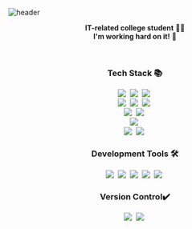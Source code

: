 ![header](https://capsule-render.vercel.app/api?type=waving&color=000000&height=160&section=header&text=Hi!%20I'm%20SeungYun!😊&fontAlign=50&fontAlignY=45&fontSize=60&fontColor=ffffff)

<p align="center">
  <b>IT-related college student</b> 👩‍💻 <br>
  <b>I'm working hard on it!</b> 🌿
</p>
<br>

<h3 align="center">Tech Stack 📚</h3>
<p align="center">
  <img src="https://img.shields.io/badge/Java-007396?style=flat-square&logo=Java&logoColor=white"/></a>&nbsp
  <img src="https://img.shields.io/badge/Python-3766AB?style=flat-square&logo=Python&logoColor=white"/></a>&nbsp  
  <img src="https://img.shields.io/badge/.NET-512BD4?style=flat-square&logo=.NET&logoColor=white"/></a>&nbsp 
    <br>
  <img src="https://img.shields.io/badge/C-A8B9CC?style=flat-square&logo=C&logoColor=white"/></a>&nbsp 
  <img src="https://img.shields.io/badge/C++-00599C?style=flat-square&logo=C%2B%2B&logoColor=white"/></a>&nbsp 
  <img src="https://img.shields.io/badge/C%23-512BD4?style=flat-square&logo=C%23&logoColor=white"/></a>&nbsp 
 
  <br>
     <img src="https://img.shields.io/badge/html5-%23E34F26.svg?style=flat-square&logo=html5&logoColor=white"/></a>&nbsp
     <img src="https://img.shields.io/badge/javascript-%23323330.svg?style=flat-square&logo=javascript&logoColor=%23F7DF1E"/></a>&nbsp
     
    
  <br>
    <img src="https://img.shields.io/badge/Dart-0175C2?style=flat-square&logo=Dart&logoColor=white"/></a>&nbsp

  <br>
    <img src="https://img.shields.io/badge/Firebase-FFCA28?style=flat-square&logo=Firebase&logoColor=white"/></a>&nbsp
    <img src="https://img.shields.io/badge/MariaDB-003545?style=flat-square&logo=mariadb&logoColor=white"/></a>&nbsp
</p>

<h3 align="center">Development Tools 🛠️</h3>
<p align="center">
  <img src="https://img.shields.io/badge/Visual Studio-5C2D91?style=flat-square&logo=Visual Studio&logoColor=white"/></a>&nbsp
  <img src="https://img.shields.io/badge/Visual Studio Code-007ACC?style=flat-square&logo=Visual Studio Code&logoColor=white"/></a>&nbsp
  <img src="https://img.shields.io/badge/Android Studio-3DDC84?style=flat-square&logo=Android Studio&logoColor=white"/></a>&nbsp
  <img src="https://img.shields.io/badge/jupyter-%23FA0F00.svg?style=flat-square&logo=jupyter&logoColor=whitee"/></a>&nbsp
  <img src="https://img.shields.io/badge/jupyter-%23FA0F00.svg?style=flat-square&logo=jupyter&logoColor=whitee"/></a>&nbsp
</p>

<h3 align="center">Version Control✔️</h3>
<p align="center">
  <img src="https://img.shields.io/badge/Git-F05032?style=flat-square&logo=Anaconda&logoColor=white"/></a>&nbsp
  <img src="https://img.shields.io/badge/GitHub-181717?style=flat-square&logo=Anaconda&logoColor=white"/></a>&nbsp
</p>


